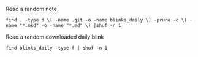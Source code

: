Read a random note
```
find . -type d \( -name .git -o -name blinks_daily \) -prune -o \( -name "*.mkd" -o -name "*.md" \) |shuf -n 1
```

Read a random downloaded daily blink
```
find blinks_daily -type f | shuf -n 1
```
